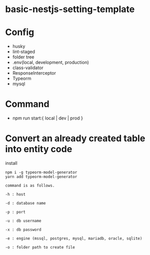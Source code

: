 # basic-nestjs-setting-template

# Config

-   husky
-   lint-staged
-   folder tree
-   .env(local, development, production)
-   class-validator
-   ResponseInterceptor
-   Typeorm
-   mysql

# Command

-   npm run start:{ local | dev | prod }

# Convert an already created table into entity code

install

```
npm i -g typeorm-model-generator
yarn add typeorm-model-generator
```

```
command is as follows.

-h : host

-d : database name

-p : port

-u : db username

-x : db password

-e : engine (mssql, postgres, mysql, mariadb, oracle, sqlite)

-o : folder path to create file
```
